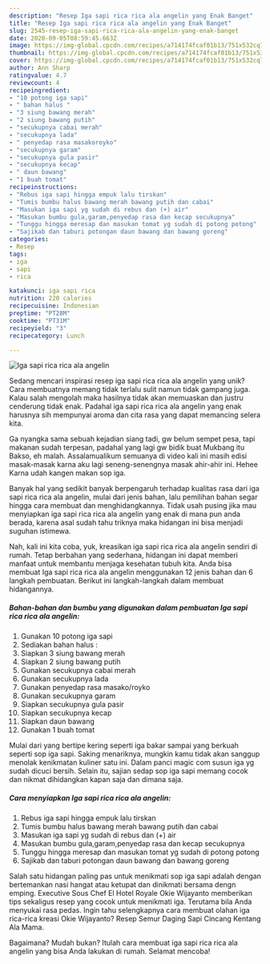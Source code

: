 ```yaml
---
description: "Resep Iga sapi rica rica ala angelin yang Enak Banget"
title: "Resep Iga sapi rica rica ala angelin yang Enak Banget"
slug: 2545-resep-iga-sapi-rica-rica-ala-angelin-yang-enak-banget
date: 2020-09-05T08:59:45.663Z
image: https://img-global.cpcdn.com/recipes/a714174fcaf01b13/751x532cq70/iga-sapi-rica-rica-ala-angelin-foto-resep-utama.jpg
thumbnail: https://img-global.cpcdn.com/recipes/a714174fcaf01b13/751x532cq70/iga-sapi-rica-rica-ala-angelin-foto-resep-utama.jpg
cover: https://img-global.cpcdn.com/recipes/a714174fcaf01b13/751x532cq70/iga-sapi-rica-rica-ala-angelin-foto-resep-utama.jpg
author: Ann Sharp
ratingvalue: 4.7
reviewcount: 4
recipeingredient:
- "10 potong iga sapi"
- " bahan halus "
- "3 siung bawang merah"
- "2 siung bawang putih"
- "secukupnya cabai merah"
- "secukupnya lada"
- " penyedap rasa masakoroyko"
- "secukupnya garam"
- "secukupnya gula pasir"
- "secukupnya kecap"
- " daun bawang"
- "1 buah tomat"
recipeinstructions:
- "Rebus iga sapi hingga empuk lalu tirskan"
- "Tumis bumbu halus bawang merah bawang putih dan cabai"
- "Masukan iga sapi yg sudah di rebus dan (+) air"
- "Masukan bumbu gula,garam,penyedap rasa dan kecap secukupnya"
- "Tunggu hingga meresap dan masukan tomat yg sudah di potong potong"
- "Sajikab dan taburi potongan daun bawang dan bawang goreng"
categories:
- Resep
tags:
- iga
- sapi
- rica

katakunci: iga sapi rica 
nutrition: 220 calories
recipecuisine: Indonesian
preptime: "PT28M"
cooktime: "PT31M"
recipeyield: "3"
recipecategory: Lunch

---
```



![Iga sapi rica rica ala angelin](https://img-global.cpcdn.com/recipes/a714174fcaf01b13/751x532cq70/iga-sapi-rica-rica-ala-angelin-foto-resep-utama.jpg)

Sedang mencari inspirasi resep iga sapi rica rica ala angelin yang unik? Cara membuatnya memang tidak terlalu sulit namun tidak gampang juga. Kalau salah mengolah maka hasilnya tidak akan memuaskan dan justru cenderung tidak enak. Padahal iga sapi rica rica ala angelin yang enak harusnya sih mempunyai aroma dan cita rasa yang dapat memancing selera kita.

Ga nyangka sama sebuah kejadian siang tadi, gw belum sempet pesa, tapi makanan sudah terpesan, padahal yang lagi gw bidik buat Mukbang itu Bakso, eh malah. Assalamualikum semuanya di video kali ini masih edisi masak-masak karna aku lagi seneng-senengnya masak ahir-ahir ini. Hehee Karna udah kangen makan sop iga.

Banyak hal yang sedikit banyak berpengaruh terhadap kualitas rasa dari iga sapi rica rica ala angelin, mulai dari jenis bahan, lalu pemilihan bahan segar hingga cara membuat dan menghidangkannya. Tidak usah pusing jika mau menyiapkan iga sapi rica rica ala angelin yang enak di mana pun anda berada, karena asal sudah tahu triknya maka hidangan ini bisa menjadi suguhan istimewa.


Nah, kali ini kita coba, yuk, kreasikan iga sapi rica rica ala angelin sendiri di rumah. Tetap berbahan yang sederhana, hidangan ini dapat memberi manfaat untuk membantu menjaga kesehatan tubuh kita. Anda bisa membuat Iga sapi rica rica ala angelin menggunakan 12 jenis bahan dan 6 langkah pembuatan. Berikut ini langkah-langkah dalam membuat hidangannya.

<!--inarticleads1-->

##### Bahan-bahan dan bumbu yang digunakan dalam pembuatan Iga sapi rica rica ala angelin:

1. Gunakan 10 potong iga sapi
1. Sediakan  bahan halus :
1. Siapkan 3 siung bawang merah
1. Siapkan 2 siung bawang putih
1. Gunakan secukupnya cabai merah
1. Gunakan secukupnya lada
1. Gunakan  penyedap rasa masako/royko
1. Gunakan secukupnya garam
1. Siapkan secukupnya gula pasir
1. Siapkan secukupnya kecap
1. Siapkan  daun bawang
1. Gunakan 1 buah tomat


Mulai dari yang bertipe kering seperti iga bakar sampai yang berkuah seperti sop iga sapi. Saking menariknya, mungkin kamu tidak akan sanggup menolak kenikmatan kuliner satu ini. Dalam panci magic com susun iga yg sudah dicuci bersih. Selain itu, sajian sedap sop iga sapi memang cocok dan nikmat dihidangkan kapan saja dan dimana saja. 

<!--inarticleads2-->

##### Cara menyiapkan Iga sapi rica rica ala angelin:

1. Rebus iga sapi hingga empuk lalu tirskan
1. Tumis bumbu halus bawang merah bawang putih dan cabai
1. Masukan iga sapi yg sudah di rebus dan (+) air
1. Masukan bumbu gula,garam,penyedap rasa dan kecap secukupnya
1. Tunggu hingga meresap dan masukan tomat yg sudah di potong potong
1. Sajikab dan taburi potongan daun bawang dan bawang goreng


Salah satu hidangan paling pas untuk menikmati sop iga sapi adalah dengan bertemankan nasi hangat atau ketupat dan dinikmati bersama dengn emping. Executive Sous Chef El Hotel Royale Okie Wijayanto memberikan tips sekaligus resep yang cocok untuk menikmati iga. Terutama bila Anda menyukai rasa pedas. Ingin tahu selengkapnya cara membuat olahan iga rica-rica kreasi Okie Wijayanto? Resep Semur Daging Sapi Cincang Kentang Ala Mama. 

Bagaimana? Mudah bukan? Itulah cara membuat iga sapi rica rica ala angelin yang bisa Anda lakukan di rumah. Selamat mencoba!
